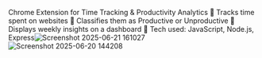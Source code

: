 Chrome Extension for Time Tracking & Productivity Analytics
🔹 Tracks time spent on websites
🔹 Classifies them as Productive or Unproductive
🔹 Displays weekly insights on a dashboard
🔹 Tech used: JavaScript, Node.js, Express![Screenshot 2025-06-21 161027](https://github.com/user-attachments/assets/ab9be54f-c889-457e-8536-563f852bf2bc)
![Screenshot 2025-06-20 144208](https://github.com/user-attachments/assets/96f0c5f2-a47a-4e92-b58a-97ceec5519a5)
